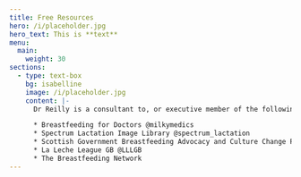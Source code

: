 ```yaml
---
title: Free Resources
hero: /i/placeholder.jpg
hero_text: This is **text**
menu:
  main:
    weight: 30
sections:
  - type: text-box
    bg: isabelline
    image: /i/placeholder.jpg
    content: |-
      Dr Reilly is a consultant to, or executive member of the following organisations which look to promote and protect access to breastfeeding support in the UK:

      * Breastfeeding for Doctors @milkymedics
      * Spectrum Lactation Image Library @spectrum_lactation
      * Scottish Government Breastfeeding Advocacy and Culture Change Policy Subgroup Committee
      * La Leche League GB @LLLGB
      * The Breastfeeding Network
---
```

